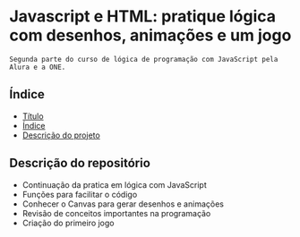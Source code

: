 # Javascript e HTML: pratique lógica com desenhos, animações e um jogo
    Segunda parte do curso de lógica de programação com JavaScript pela Alura e a ONE.
## Índice

* [Título](#aprender-a-lógica-de-programação)
* [Índice](#índice)
* [Descrição do projeto](#Descrição-do-projeto)

## Descrição do repositório
- Continuação da pratica em lógica com JavaScript
- Funções para facilitar o código
- Conhecer o Canvas para gerar desenhos e animações
- Revisão de conceitos importantes na programação
- Criação do primeiro jogo
